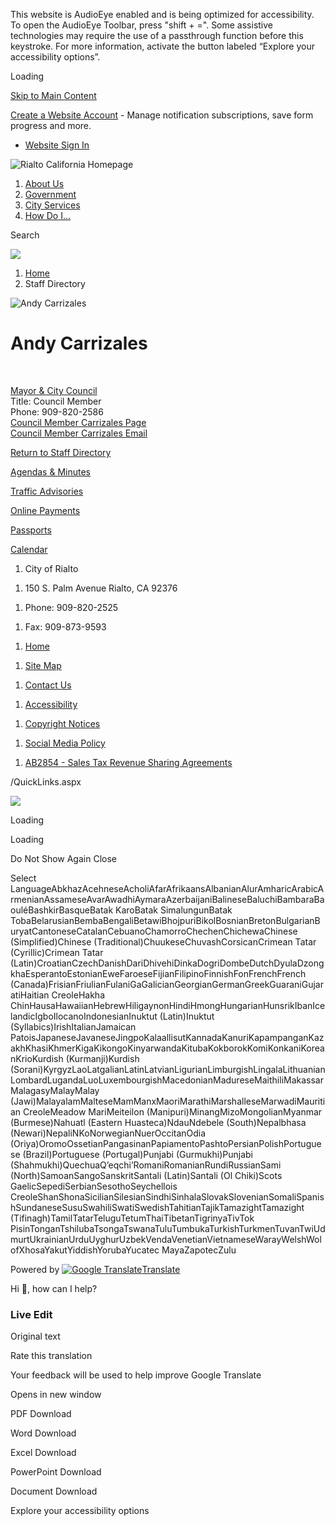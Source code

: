 This website is AudioEye enabled and is being optimized for accessibility. To open the AudioEye Toolbar, press "shift + =". Some assistive technologies may require the use of a passthrough function before this keystroke. For more information, activate the button labeled “Explore your accessibility options”.

Loading

[Skip to Main Content](https://www.rialtoca.gov/directory.aspx?EID=108%2F)

[Create a Website Account](https://www.rialtoca.gov/MyAccount/ProfileCreate) - Manage notification subscriptions, save form progress and more.   

- [Website Sign In](https://www.rialtoca.gov/MyAccount)

![Rialto California Homepage](https://www.rialtoca.gov/ImageRepository/Document?documentID=5840)

1. [About Us](https://www.rialtoca.gov/31/About-Us)
2. [Government](https://www.rialtoca.gov/27/Government)
3. [City Services](https://www.rialtoca.gov/101/City-Services)
4. [How Do I...](https://www.rialtoca.gov/9/How-Do-I)

Search

![](https://www.rialtoca.gov/ImageRepository/Document?documentID=5839)

1. [Home](https://www.rialtoca.gov)
2. Staff Directory

![Andy Carrizales](https://www.rialtoca.gov/ImageRepository/Document?documentID=635 "Andy Carrizales")

# Andy Carrizales

 

[Mayor &amp; City Council](https://www.rialtoca.gov/Directory.aspx?DID=45)  
Title: Council Member  
Phone: 909-820-2586  
[Council Member Carrizales Page](https://www.rialtoca.gov/289/Andy-Carrizales)  
[Council Member Carrizales Email](mailto:acarrizales@rialtoca.gov)

[Return to Staff Directory](https://www.rialtoca.gov/Directory.aspx)

[Agendas &amp; Minutes](https://rialto.legistar.com/Calendar.aspx)

[Traffic Advisories](https://www.rialtoca.gov/CivicAlerts.aspx?CID=26)

[Online Payments](https://www.rialtoca.gov/429/Pay)

[Passports](https://www.rialtoca.gov/208/Passport-Services)

[Calendar](https://www.rialtoca.gov/calendar.aspx)

<!--THE END-->

1. City of Rialto

<!--THE END-->

1. 150 S. Palm Avenue Rialto, CA 92376

<!--THE END-->

1. Phone: 909-820-2525

<!--THE END-->

1. Fax: 909-873-9593

<!--THE END-->

1. [Home](https://www.rialtoca.gov)

<!--THE END-->

1. [Site Map](https://www.rialtoca.gov/sitemap)

<!--THE END-->

1. [Contact Us](https://www.rialtoca.gov/directory.aspx)

<!--THE END-->

1. [Accessibility](https://www.rialtoca.gov/accessibility)

<!--THE END-->

1. [Copyright Notices](https://www.rialtoca.gov/copyright)

<!--THE END-->

1. [Social Media Policy](https://www.rialtoca.gov/DocumentCenter/View/1680/Reso-No-7725---Social-Media-Policy)

<!--THE END-->

1. [AB2854 - Sales Tax Revenue Sharing Agreements](https://www.rialtoca.gov/953/Tax-Revenue-Sharing-Agreements)

/QuickLinks.aspx

![](https://www.rialtoca.gov/ImageRepository/Document?documentID=5855)

Loading

Loading

Do Not Show Again Close

Select LanguageAbkhazAcehneseAcholiAfarAfrikaansAlbanianAlurAmharicArabicArmenianAssameseAvarAwadhiAymaraAzerbaijaniBalineseBaluchiBambaraBaouléBashkirBasqueBatak KaroBatak SimalungunBatak TobaBelarusianBembaBengaliBetawiBhojpuriBikolBosnianBretonBulgarianBuryatCantoneseCatalanCebuanoChamorroChechenChichewaChinese (Simplified)Chinese (Traditional)ChuukeseChuvashCorsicanCrimean Tatar (Cyrillic)Crimean Tatar (Latin)CroatianCzechDanishDariDhivehiDinkaDogriDombeDutchDyulaDzongkhaEsperantoEstonianEweFaroeseFijianFilipinoFinnishFonFrenchFrench (Canada)FrisianFriulianFulaniGaGalicianGeorgianGermanGreekGuaraniGujaratiHaitian CreoleHakha ChinHausaHawaiianHebrewHiligaynonHindiHmongHungarianHunsrikIbanIcelandicIgboIlocanoIndonesianInuktut (Latin)Inuktut (Syllabics)IrishItalianJamaican PatoisJapaneseJavaneseJingpoKalaallisutKannadaKanuriKapampanganKazakhKhasiKhmerKigaKikongoKinyarwandaKitubaKokborokKomiKonkaniKoreanKrioKurdish (Kurmanji)Kurdish (Sorani)KyrgyzLaoLatgalianLatinLatvianLigurianLimburgishLingalaLithuanianLombardLugandaLuoLuxembourgishMacedonianMadureseMaithiliMakassarMalagasyMalayMalay (Jawi)MalayalamMalteseMamManxMaoriMarathiMarshalleseMarwadiMauritian CreoleMeadow MariMeiteilon (Manipuri)MinangMizoMongolianMyanmar (Burmese)Nahuatl (Eastern Huasteca)NdauNdebele (South)Nepalbhasa (Newari)NepaliNKoNorwegianNuerOccitanOdia (Oriya)OromoOssetianPangasinanPapiamentoPashtoPersianPolishPortuguese (Brazil)Portuguese (Portugal)Punjabi (Gurmukhi)Punjabi (Shahmukhi)QuechuaQʼeqchiʼRomaniRomanianRundiRussianSami (North)SamoanSangoSanskritSantali (Latin)Santali (Ol Chiki)Scots GaelicSepediSerbianSesothoSeychellois CreoleShanShonaSicilianSilesianSindhiSinhalaSlovakSlovenianSomaliSpanishSundaneseSusuSwahiliSwatiSwedishTahitianTajikTamazightTamazight (Tifinagh)TamilTatarTeluguTetumThaiTibetanTigrinyaTivTok PisinTonganTshilubaTsongaTswanaTuluTumbukaTurkishTurkmenTuvanTwiUdmurtUkrainianUrduUyghurUzbekVendaVenetianVietnameseWarayWelshWolofXhosaYakutYiddishYorubaYucatec MayaZapotecZulu

Powered by [![Google Translate](https://www.gstatic.com/images/branding/googlelogo/1x/googlelogo_color_42x16dp.png)Translate](https://translate.google.com)

Hi 👋, how can I help?

### Live Edit

Original text

Rate this translation

Your feedback will be used to help improve Google Translate

Opens in new window

PDF Download

Word Download

Excel Download

PowerPoint Download

Document Download

Explore your accessibility options